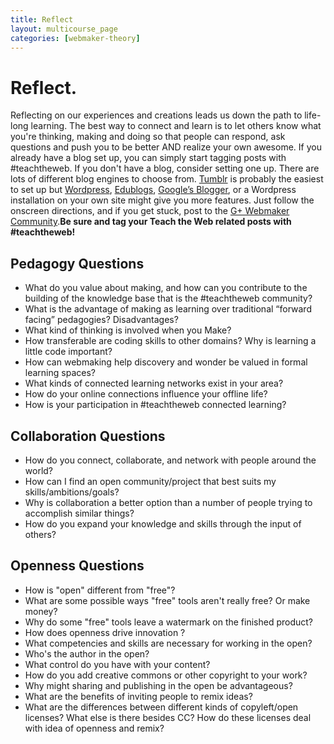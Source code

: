 ```yaml
---
title: Reflect
layout: multicourse_page
categories: [webmaker-theory]
---
```


# Reflect.
Reflecting on our experiences and creations leads us down the path to life-long learning. The best way to connect and learn is to let others know what you're thinking, making and doing so that people can respond, ask questions and push you to be better AND realize your own awesome. If you already have a blog set up, you can simply start tagging posts with #teachtheweb. If you don't have a blog, consider setting one up. There are lots of different blog engines to choose from. [Tumblr](http://tumblr.com) is probably the easiest to set up but [Wordpress](http://wordpress.com), [Edublogs](http://edublogs.org), [Google’s Blogger](http://blogger.com), or a Wordpress installation on your own site might give you more features. Just follow the onscreen directions, and if you get stuck, post to the [G+ Webmaker Community](http://mzl.la/gpluswebmaker).**Be sure and tag your Teach the Web related posts with #teachtheweb!**

## Pedagogy Questions
* What do you value about making, and how can you contribute to the building of the knowledge base that is the #teachtheweb community?
* What is the advantage of making as learning over traditional “forward facing” pedagogies? Disadvantages?
* What kind of thinking is involved when you Make?
* How transferable are coding skills to other domains? Why is learning a little code important?
* How can webmaking help discovery and wonder be valued in formal learning spaces?
* What kinds of connected learning networks exist in your area?
* How do your online connections influence your offline life?
* How is your participation in #teachtheweb connected learning?

## Collaboration Questions
* How do you connect, collaborate, and network with people around the world?
* How can I find an open community/project that best suits my skills/ambitions/goals?
* Why is collaboration a better option than a number of people trying to accomplish similar things?
* How do you expand your knowledge and skills through the input of others?

## Openness Questions
* How is "open" different from "free"?
* What are some possible ways "free" tools aren't really free? Or make money?
* Why do some "free" tools leave a watermark on the finished product?
* How does openness drive innovation ?
* What competencies and skills are necessary for working in the open?
* Who's the author in the open?
* What control do you have with your content?
* How do you add creative commons or other copyright to your work?
* Why might sharing and publishing in the open be advantageous?
* What are the benefits of inviting people to remix ideas?
* What are the differences between different kinds of copyleft/open licenses? What else is there besides CC? How do these licenses deal with idea of openness and remix?




